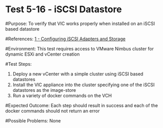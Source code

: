 Test 5-16 - iSCSI Datastore
=======

#Purpose:
To verify that VIC works properly when installed on an iSCSI based datastore

#References:
[1 - Configuring iSCSI Adapters and Storage](https://pubs.vmware.com/vsphere-55/index.jsp?topic=%2Fcom.vmware.vsphere.storage.doc%2FGUID-C476065E-C02F-47FA-A5F7-3B3F2FD40EA8.html)

#Environment:
This test requires access to VMware Nimbus cluster for dynamic ESXi and vCenter creation

#Test Steps:
1. Deploy a new vCenter with a simple cluster using iSCSI based datastores
2. Install the VIC appliance into the cluster specifying one of the iSCSI datastores as the image-store
3. Run a variety of docker commands on the VCH

#Expected Outcome:
Each step should result in success and each of the docker commands should not return an error

#Possible Problems:
None